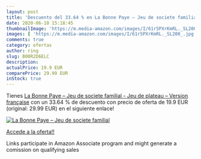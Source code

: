 ```yaml
---
layout: post
title: 'Descuento del 33.64 % en La Bonne Paye – Jeu de societe familial '
date: 2020-06-10 15:18:45
thumbnailImage: 'https://m.media-amazon.com/images/I/61r5PXrKmRL._SL200_.jpg'
images: [ 'https://m.media-amazon.com/images/I/61r5PXrKmRL._SL200_.jpg' ]
comments: true
category: ofertas
author: ring
slug: B00R2D6ELC
description:
actualPrice: 19.9 EUR
comparePrice: 29.99 EUR
inStock: true
---
```


Tienes [La Bonne Paye – Jeu de societe familial - Jeu de plateau – Version française](https://www.amazon.fr/dp/B00R2D6ELC/?tag=tolees0d-21) con un 33.64 % de descuento con precio de oferta de 19.9 EUR (original: 29.99 EUR) en el siguiente enlace!

[![La Bonne Paye – Jeu de societe familial ](https://m.media-amazon.com/images/I/61r5PXrKmRL._SL200_.jpg)](https://www.amazon.fr/dp/B00R2D6ELC/?tag=tolees0d-21)

[Accede a la oferta!!](https://www.amazon.fr/dp/B00R2D6ELC/?tag=tolees0d-21)

Links participate in Amazon Associate program and might generate a comission on qualifying sales


